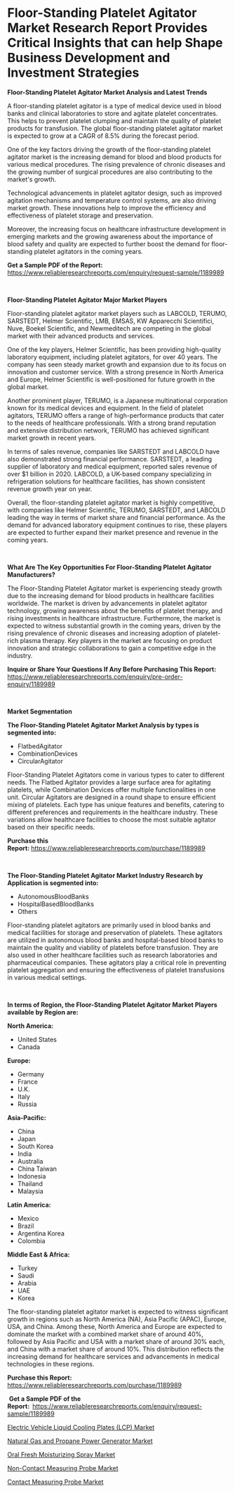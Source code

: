 <p><h1>Floor-Standing Platelet Agitator Market Research Report Provides Critical Insights that can help Shape Business Development and Investment Strategies</h1></p><p><strong>Floor-Standing Platelet Agitator Market Analysis and Latest Trends</strong></p>
<p><p>A floor-standing platelet agitator is a type of medical device used in blood banks and clinical laboratories to store and agitate platelet concentrates. This helps to prevent platelet clumping and maintain the quality of platelet products for transfusion. The global floor-standing platelet agitator market is expected to grow at a CAGR of 8.5% during the forecast period.</p><p>One of the key factors driving the growth of the floor-standing platelet agitator market is the increasing demand for blood and blood products for various medical procedures. The rising prevalence of chronic diseases and the growing number of surgical procedures are also contributing to the market's growth.</p><p>Technological advancements in platelet agitator design, such as improved agitation mechanisms and temperature control systems, are also driving market growth. These innovations help to improve the efficiency and effectiveness of platelet storage and preservation.</p><p>Moreover, the increasing focus on healthcare infrastructure development in emerging markets and the growing awareness about the importance of blood safety and quality are expected to further boost the demand for floor-standing platelet agitators in the coming years.</p></p>
<p><strong>Get a Sample PDF of the Report:&nbsp;</strong> <a href="https://www.reliableresearchreports.com/enquiry/request-sample/1189989">https://www.reliableresearchreports.com/enquiry/request-sample/1189989</a></p>
<p>&nbsp;</p>
<p><strong>Floor-Standing Platelet Agitator Major Market Players</strong></p>
<p><p>Floor-standing platelet agitator market players such as LABCOLD, TERUMO, SARSTEDT, Helmer Scientific, LMB, EMSAS, KW Apparecchi Scientifici, Nuve, Boekel Scientific, and Newmeditech are competing in the global market with their advanced products and services.</p><p>One of the key players, Helmer Scientific, has been providing high-quality laboratory equipment, including platelet agitators, for over 40 years. The company has seen steady market growth and expansion due to its focus on innovation and customer service. With a strong presence in North America and Europe, Helmer Scientific is well-positioned for future growth in the global market.</p><p>Another prominent player, TERUMO, is a Japanese multinational corporation known for its medical devices and equipment. In the field of platelet agitators, TERUMO offers a range of high-performance products that cater to the needs of healthcare professionals. With a strong brand reputation and extensive distribution network, TERUMO has achieved significant market growth in recent years.</p><p>In terms of sales revenue, companies like SARSTEDT and LABCOLD have also demonstrated strong financial performance. SARSTEDT, a leading supplier of laboratory and medical equipment, reported sales revenue of over $1 billion in 2020. LABCOLD, a UK-based company specializing in refrigeration solutions for healthcare facilities, has shown consistent revenue growth year on year.</p><p>Overall, the floor-standing platelet agitator market is highly competitive, with companies like Helmer Scientific, TERUMO, SARSTEDT, and LABCOLD leading the way in terms of market share and financial performance. As the demand for advanced laboratory equipment continues to rise, these players are expected to further expand their market presence and revenue in the coming years.</p></p>
<p>&nbsp;</p>
<p><strong>What Are The Key Opportunities For Floor-Standing Platelet Agitator Manufacturers?</strong></p>
<p><p>The Floor-Standing Platelet Agitator market is experiencing steady growth due to the increasing demand for blood products in healthcare facilities worldwide. The market is driven by advancements in platelet agitator technology, growing awareness about the benefits of platelet therapy, and rising investments in healthcare infrastructure. Furthermore, the market is expected to witness substantial growth in the coming years, driven by the rising prevalence of chronic diseases and increasing adoption of platelet-rich plasma therapy. Key players in the market are focusing on product innovation and strategic collaborations to gain a competitive edge in the industry.</p></p>
<p><strong>Inquire or Share Your Questions If Any Before Purchasing This Report:</strong> <a href="https://www.reliableresearchreports.com/enquiry/pre-order-enquiry/1189989">https://www.reliableresearchreports.com/enquiry/pre-order-enquiry/1189989</a></p>
<p>&nbsp;</p>
<p><strong>Market Segmentation</strong></p>
<p><strong>The Floor-Standing Platelet Agitator Market Analysis by types is segmented into:</strong></p>
<p><ul><li>FlatbedAgitator</li><li>CombinationDevices</li><li>CircularAgitator</li></ul></p>
<p><p>Floor-Standing Platelet Agitators come in various types to cater to different needs. The Flatbed Agitator provides a large surface area for agitating platelets, while Combination Devices offer multiple functionalities in one unit. Circular Agitators are designed in a round shape to ensure efficient mixing of platelets. Each type has unique features and benefits, catering to different preferences and requirements in the healthcare industry. These variations allow healthcare facilities to choose the most suitable agitator based on their specific needs.</p></p>
<p><strong>Purchase this Report:&nbsp;</strong><a href="https://www.reliableresearchreports.com/purchase/1189989">https://www.reliableresearchreports.com/purchase/1189989</a></p>
<p>&nbsp;</p>
<p><strong>The Floor-Standing Platelet Agitator Market Industry Research by Application is segmented into:</strong></p>
<p><ul><li>AutonomousBloodBanks</li><li>HospitalBasedBloodBanks</li><li>Others</li></ul></p>
<p><p>Floor-standing platelet agitators are primarily used in blood banks and medical facilities for storage and preservation of platelets. These agitators are utilized in autonomous blood banks and hospital-based blood banks to maintain the quality and viability of platelets before transfusion. They are also used in other healthcare facilities such as research laboratories and pharmaceutical companies. These agitators play a critical role in preventing platelet aggregation and ensuring the effectiveness of platelet transfusions in various medical settings.</p></p>
<p>&nbsp;</p>
<p><strong>In terms of Region, the Floor-Standing Platelet Agitator Market Players available by Region are:</strong></p>
<p>
    <p> <strong> North America: </strong>
        <ul>
            <li>United States</li>
            <li>Canada</li>
        </ul>
        </p> 
    <p> <strong> Europe: </strong>
        <ul>
            <li>Germany</li>
            <li>France</li>
            <li>U.K.</li>
            <li>Italy</li>
            <li>Russia</li>
        </ul>
        </p> 
    <p> <strong> Asia-Pacific: </strong>
        <ul>
            <li>China</li>
            <li>Japan</li>
            <li>South Korea</li>
            <li>India</li>
            <li>Australia</li>
            <li>China Taiwan</li>
            <li>Indonesia</li>
            <li>Thailand</li>
            <li>Malaysia</li>
        </ul>
        </p> 
    <p> <strong> Latin America: </strong>
        <ul>
            <li>Mexico</li>
            <li>Brazil</li>
            <li>Argentina Korea</li>
            <li>Colombia</li>
        </ul>
        </p> 
    <p> <strong> Middle East & Africa: </strong>
        <ul>
            <li>Turkey</li>
            <li>Saudi</li>
            <li>Arabia</li>
            <li>UAE</li>
            <li>Korea</li>
        </ul>
    </p>
    </p>
<p><p>The floor-standing platelet agitator market is expected to witness significant growth in regions such as North America (NA), Asia Pacific (APAC), Europe, USA, and China. Among these, North America and Europe are expected to dominate the market with a combined market share of around 40%, followed by Asia Pacific and USA with a market share of around 30% each, and China with a market share of around 10%. This distribution reflects the increasing demand for healthcare services and advancements in medical technologies in these regions.</p></p>
<p><strong>Purchase this Report: </strong><a href="https://www.reliableresearchreports.com/purchase/1189989">https://www.reliableresearchreports.com/purchase/1189989</a></p>
<p>&nbsp;<strong>Get a Sample PDF of the Report:&nbsp;&nbsp;</strong><a href="https://www.reliableresearchreports.com/enquiry/request-sample/1189989">https://www.reliableresearchreports.com/enquiry/request-sample/1189989</a></p>
<p><strong></strong></p>
<p><p><a href="https://view.publitas.com/reportprime-1/electric-vehicle-liquid-cooling-plates-lcp-market-challenges-opportunities-and-growth-drivers-and-major-market-players-forecasted-for-period-from-2024-2031/">Electric Vehicle Liquid Cooling Plates (LCP) Market</a></p><p><a href="https://pretty-mail-caf.notion.site/Natural-Gas-and-Propane-Power-Generator-Market-Size-Market-Trends-and-Growth-Outlook-forecasted-fo-5e66dd17a63449379d0f66727328fb2f">Natural Gas and Propane Power Generator Market</a></p><p><a href="https://view.publitas.com/reportprime-1/oral-fresh-moisturizing-spray-market-challenges-opportunities-and-growth-drivers-and-major-market-players-forecasted-for-period-from-2024-2031/">Oral Fresh Moisturizing Spray Market</a></p><p><a href="https://flame-sidecar-702.notion.site/Non-Contact-Measuring-Probe-Market-Offers-Provide-Insightful-Data-for-the-Time-Period-from-2024-to-2-41051d18e116466bb303e1f004455cac">Non-Contact Measuring Probe Market</a></p><p><a href="https://full-wildebeest-80b.notion.site/Insights-into-Contact-Measuring-Probe-Market-Size-Analysing-Market-Share-Trends-and-Growth-from-2-64a0284cb0464611bfdb5ae1ce1399e4">Contact Measuring Probe Market</a></p></p>